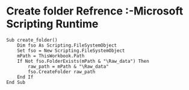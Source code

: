 # Create folder Refrence :-Microsoft Scripting Runtime
    Sub create_folder()
		Dim fso As Scripting.FileSystemObject
		Set fso = New Scripting.FileSystemObject
		mPath = ThisWorkbook.Path
		If Not fso.FolderExists(mPath & "\Raw_data") Then
			raw_path = mPath & "\Raw_data"
			fso.CreateFolder raw_path
		End If
    End Sub
    
   

